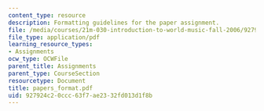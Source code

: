 ```yaml
---
content_type: resource
description: Formatting guidelines for the paper assignment.
file: /media/courses/21m-030-introduction-to-world-music-fall-2006/927924c20ccc63f7ae2332fd013d1f8b_papers_format.pdf
file_type: application/pdf
learning_resource_types:
- Assignments
ocw_type: OCWFile
parent_title: Assignments
parent_type: CourseSection
resourcetype: Document
title: papers_format.pdf
uid: 927924c2-0ccc-63f7-ae23-32fd013d1f8b
---
```

